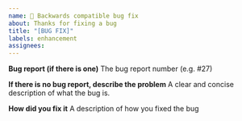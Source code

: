 ```yaml
---
name: 🎉 Backwards compatible bug fix
about: Thanks for fixing a bug
title: "[BUG FIX]"
labels: enhancement
assignees:
---
```


**Bug report (if there is one)**
The bug report number (e.g. #27)

**If there is no bug report, describe the problem**
A clear and concise description of what the bug is.

**How did you fix it**
A description of how you fixed the bug
